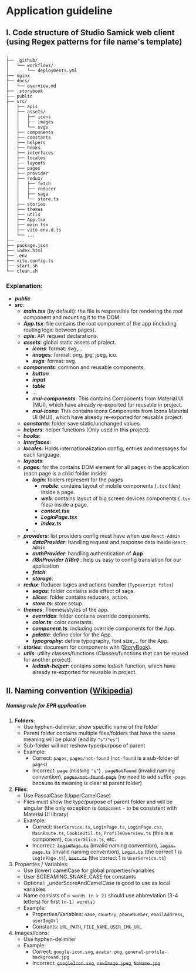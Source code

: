 # Application guideline

## I. Code structure of Studio Samick web client (using Regex patterns for file name's template)

```
.
├── .github/
│   └── workflows/
│       └── deployments.yml
├── nginx
├── docs/
│   └── overview.md
├── .storybook
├── public
├── src/
│   ├── apis
│   ├── assets/
│   │   ├── icons
│   │   ├── images
│   │   └── svgs
│   ├── components
│   ├── constants
│   ├── helpers
│   ├── hooks
│   ├── interfaces
│   ├── locales
│   ├── layouts
│   ├── pages
│   ├── provider
│   ├── redux/
│   │   ├── fetch
│   │   ├── reducer
│   │   ├── saga
│   │   └── store.ts
│   ├── stories
│   ├── themes
│   ├── utils
│   ├── App.tsx
│   ├── main.tsx
│   ├── vite-env.d.ts
│   └── ...
├── ...
├── package.json
├── index.html
├── .env
├── vite.config.ts
├── start.sh
└── clean.sh
```

### Explanation:

- **_public_**
- **_src_**:
  - **_main.tsx_** (by default): the file is responsible for rendering the root component and mounting it to the DOM.
  - **_App.tsx_**: file contains the root component of the app (including routing logic between pages).
  - **_apis_**: API request declarations.
  - **_assets_**: global static assets of project.
    - **_icons_**: format: svg,...
    - **_images_**: format: png, jpg, jpeg, ico.
    - **_svgs_**: format: svg.
  - **_components_**: common and reusable components.
    - **_button_**
    - **_input_**
    - **_table_**
    - ...
    - **_mui-components_**: This contains Components from Material UI (MUI), which have already re-exported for reusable in project.
    - **_mui-icons_**: This contains icons Components from Icons Material UI (MUI), which have already re-exported for reusable project.
  - **_constants_**: folder save static/unchanged values.
  - **_helpers_**: helper functions (Only used in this project).
  - **_hooks_**:
  - **_interfaces_**:
  - **_locales_**: Holds internationalization config, entries and messages for each language.
  - **_layouts_**:
  - **_pages_**: for the contains DOM element for all pages in the application (each page is a child folder inside)
    - **_login_**: folders represent for the pages
      - **_mobile_**: contains layout of mobile components (`.tsx` files) inside a page.
      - **_web_**: contains layout of big screen devices components (`.tsx` files) inside a page.
      - **_context.tsx_**
      - **_LoginPage.tsx_**
      - **_index.ts_**
    - ...
  - **_providers_**: list providers config must have when use `React-Admin`
    - **_dataProvider_**: handling request and response data inside `React-Admin`
    - **_authProvider_**: handling authentication of **App**
    - **_i18nProvider (i18n)_** : help us easy to config translation for our application
    - **_fetch_**:
    - **_storage_**:
  - **_redux_**: Reducer logics and actions handler (`Typescript files`)
    - **_sagas_**: folder contains side effect of saga.
    - **_slices_**: folder contains reducers, action.
    - **_store.ts_**: store setup.
  - **_themes_**: Themes/styles of the app.
    - **_overrides_**: folder contains override components.
    - **_color.ts_**: color constants.
    - **_component.ts_**: including override components for the App.
    - **_palette_**: define color for the App.
    - **_typography_**: define typography, font size,... for the App.
  - **_stories_**: document for components with ([StoryBook](https://storybook.ts.org/docs/react/writing-stories/introduction)).
  - **_utils_**: utility classes/functions (Classes/functions that can be reused for another project).
    - **_lodash-helper_**: contains some lodash function, which have already re-exported for reusable in project.

## II. Naming convention ([Wikipedia](<https://en.wikipedia.org/wiki/Naming_convention_(programming)>))

##### Naming rule for EPR application

1. **Folders**:
   - Use hyphen-delimiter, show specific name of the folder
   - Parent folder contains multiple files/folders that have the same meaning will be plural (end by `"s"`/`"es"`)
   - Sub-folder will not reshow type/purpose of parent
   - Example:
     - Correct: `pages`, `pages/not-found` (`not-found` is a sub-folder of `pages`)
     - Incorrect: ~~`page`~~ (missing `"s"`) , ~~`pageNotFound`~~ (invalid naming convention), ~~`pages/not-found-page`~~ (no need to add suffix `-page` because its meaning is clear at parent folder)
2. **Files**:
   - Use PascalCase (UpperCamelCase)
   - Files must show the type/purpose of parent folder and will be singular (the only exception is `Component` - to be consistent with Material UI library)
   - Example:
     - Correct: `UserService.ts`, `LoginPage.ts`, `LoginPage.css`, `MainRoute.ts`, `CookieUtil.ts`, `ProfileOverview.ts` (this is a component), `CounterSlice.ts`, etc.
     - Incorrect: ~~`loginPage.ts`~~ (invalid naming convention), ~~`login-page.ts`~~ (invalid naming convention), ~~`Login.ts`~~ (the correct 1 is `LoginPage.ts`), ~~`User.ts`~~ (the correct 1 is `UserService.ts`)
3. Properties / Variables:
   - Use (lower) camelCase for global properties/variables
   - User SCREAMING_SNAKE_CASE for constants
   - Optional: \_underScoreAndCamelCase is good to use as local variables
   - Name consists of `n words (n > 2)` should use abbreviation (3-4 letters) for first `(n-1) word(s)`
   - Example:
     - Properties/Variables: `name`, `country`, `phoneNumber`, `emailAddress`, `userImgUrl`
     - Constants: `URL_PATH`, `FILE_NAME`, `USER_IMG_URL`
4. Images/Icons:
   - Use hyphen-delimiter
   - Example:
     - Correct: `google-icon.svg`, `avatar.png`, `general-profile-background.jpg`
     - Incorrect: ~~`googleIcon.svg`~~, ~~`newImage.jpeg`~~, ~~`NoName.jpg`~~
